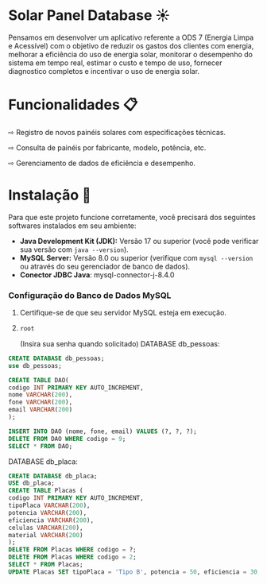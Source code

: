 # Solar Panel Database ☀️
Pensamos em desenvolver um aplicativo referente a ODS 7 (Energia Limpa e Acessível) com o objetivo de reduzir os gastos dos clientes com energia, melhorar a eficiência do uso de energia solar, monitorar o desempenho do sistema em tempo real, estimar o custo e tempo de uso, fornecer diagnostico completos e incentivar o uso de energia solar.

# Funcionalidades 📋
⇨ Registro de novos painéis solares com especificações técnicas.

⇨ Consulta de painéis por fabricante, modelo, potência, etc.

⇨ Gerenciamento de dados de eficiência e desempenho.

# Instalação 🔨
Para que este projeto funcione corretamente, você precisará dos seguintes softwares instalados em seu ambiente:
- **Java Development Kit (JDK):** Versão 17 ou superior (você pode verificar sua versão com `java --version`).
- **MySQL Server:** Versão 8.0 ou superior (verifique com `mysql --version` ou através do seu gerenciador de banco de dados).
- **Conector JDBC Java**: mysql-connector-j-8.4.0

### Configuração do Banco de Dados MySQL
1.  Certifique-se de que seu servidor MySQL esteja em execução.
2.  ```bash
    root
    ```
    (Insira sua senha quando solicitado)
DATABASE db_pessoas:

```sql
CREATE DATABASE db_pessoas;
use db_pessoas;

CREATE TABLE DAO(
codigo INT PRIMARY KEY AUTO_INCREMENT,
nome VARCHAR(200),
fone VARCHAR(200),
email VARCHAR(200)
);

INSERT INTO DAO (nome, fone, email) VALUES (?, ?, ?);
DELETE FROM DAO WHERE codigo = 9;
SELECT * FROM DAO;
```

DATABASE db_placa:

```sql
CREATE DATABASE db_placa;
USE db_placa;
CREATE TABLE Placas (
codigo INT PRIMARY KEY AUTO_INCREMENT,
tipoPlaca VARCHAR(200),
potencia VARCHAR(200),
eficiencia VARCHAR(200),
celulas VARCHAR(200),
material VARCHAR(200)
);
DELETE FROM Placas WHERE codigo = ?;
DELETE FROM Placas WHERE codigo = 2;
SELECT * FROM Placas;
UPDATE Placas SET tipoPlaca = 'Tipo B', potencia = 50, eficiencia = 30, material = 'plastico' WHERE codigo = 4;
```
